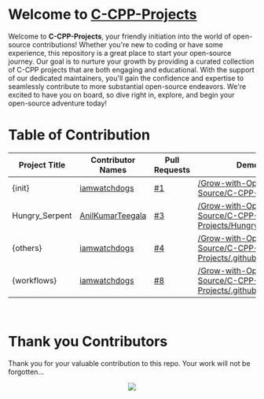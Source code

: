 # Welcome to [C-CPP-Projects](https://github.com/Grow-with-Open-Source/C-CPP-Projects/ "visit original repo")

Welcome to **C-CPP-Projects**, your friendly initiation into the world of open-source contributions! Whether you're new to coding or have some experience, this repository is a great place to start your open-source journey. Our goal is to nurture your growth by providing a curated collection of C-CPP projects that are both engaging and educational. With the support of our dedicated maintainers, you'll gain the confidence and expertise to seamlessly contribute to more substantial open-source endeavors. We're excited to have you on board, so dive right in, explore, and begin your open-source adventure today!

# Table of Contribution

<div align="center">

<!-- TABLE BEGINS -->
| Project Title | Contributor Names | Pull Requests | Demo |
| --- | --- | --- | --- |
| {init} | [iamwatchdogs](https://github.com/iamwatchdogs "goto iamwatchdogs profile") | [#1](https://github.com/Grow-with-Open-Source/C-CPP-Projects/pull/1 "visit pr \#1") | [/Grow-with-Open-Source/C-CPP-Projects/](https://github.com/Grow-with-Open-Source/C-CPP-Projects "view the result of {init}") |
| Hungry_Serpent | [AnilKumarTeegala](https://github.com/AnilKumarTeegala "goto AnilKumarTeegala profile") | [#3](https://github.com/Grow-with-Open-Source/C-CPP-Projects/pull/3 "visit pr \#3") | [/Grow-with-Open-Source/C-CPP-Projects/Hungry_Serpent/](Hungry_Serpent "view the result of Hungry_Serpent") |
| {others} | [iamwatchdogs](https://github.com/iamwatchdogs "goto iamwatchdogs profile") | [#4](https://github.com/Grow-with-Open-Source/C-CPP-Projects/pull/4 "visit pr \#4") | [/Grow-with-Open-Source/C-CPP-Projects/.github](https://github.com/Grow-with-Open-Source/C-CPP-Projects/tree/main/.github "view the result of {others}") |
| {workflows} | [iamwatchdogs](https://github.com/iamwatchdogs "goto iamwatchdogs profile") | [#8](https://github.com/Grow-with-Open-Source/C-CPP-Projects/pull/8 "visit pr \#8") | [/Grow-with-Open-Source/C-CPP-Projects/.github/workflows](https://github.com/Grow-with-Open-Source/C-CPP-Projects/tree/main/.github/workflows "view the result of {workflows}") |
<!-- TABLE ENDS -->

</div>
<br>

# Thank you Contributors

Thank you for your valuable contribution to this repo. Your work will not be forgotten...

<div align="center">
  <a href = "https://github.com/Grow-with-Open-Source/C-CPP-Projects/graphs/contributors">
    <img src = "https://contrib.rocks/image?repo=Grow-with-Open-Source/C-CPP-Projects"/>
  </a>
</div>